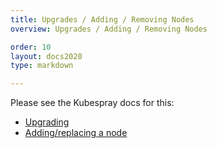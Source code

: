 ```yaml
---
title: Upgrades / Adding / Removing Nodes
overview: Upgrades / Adding / Removing Nodes

order: 10
layout: docs2020
type: markdown

---
```


Please see the Kubespray docs for this:
- [Upgrading](https://kubespray.io/#/docs/upgrades)
- [Adding/replacing a node](https://kubespray.io/#/docs/nodes)
